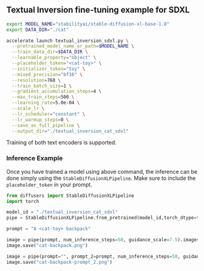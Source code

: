 ## Textual Inversion fine-tuning example for SDXL

```sh
export MODEL_NAME="stabilityai/stable-diffusion-xl-base-1.0"
export DATA_DIR="./cat"

accelerate launch textual_inversion_sdxl.py \
  --pretrained_model_name_or_path=$MODEL_NAME \
  --train_data_dir=$DATA_DIR \
  --learnable_property="object" \
  --placeholder_token="<cat-toy>" \
  --initializer_token="toy" \
  --mixed_precision="bf16" \
  --resolution=768 \
  --train_batch_size=1 \
  --gradient_accumulation_steps=4 \
  --max_train_steps=500 \
  --learning_rate=5.0e-04 \
  --scale_lr \
  --lr_scheduler="constant" \
  --lr_warmup_steps=0 \
  --save_as_full_pipeline \
  --output_dir="./textual_inversion_cat_sdxl"
```

Training of both text encoders is supported.

### Inference Example

Once you have trained a model using above command, the inference can be done simply using the `StableDiffusionXLPipeline`.
Make sure to include the `placeholder_token` in your prompt.

```python
from diffusers import StableDiffusionXLPipeline
import torch

model_id = "./textual_inversion_cat_sdxl"
pipe = StableDiffusionXLPipeline.from_pretrained(model_id,torch_dtype=torch.float16).to("cuda")

prompt = "A <cat-toy> backpack"

image = pipe(prompt, num_inference_steps=50, guidance_scale=7.5).images[0]
image.save("cat-backpack.png")

image = pipe(prompt="", prompt_2=prompt, num_inference_steps=50, guidance_scale=7.5).images[0]
image.save("cat-backpack-prompt_2.png")
```
